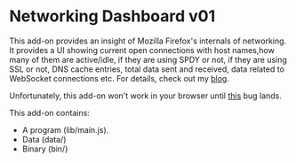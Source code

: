 Networking Dashboard v01
========================

This add-on provides an insight of Mozilla Firefox's internals of networking.
It provides a UI showing current open connections with host names,how many of
them are active/idle, if they are using SPDY or not, if they are using SSL or
not, DNS cache entries, total data sent and received, data related to WebSocket
connections etc. For details, check out my [blog](https://netij.blogspot.com).

Unfortunately, this add-on won't work in your browser until [this](https://bugzilla.mozilla.org/show_bug.cgi?id=783205) bug lands.

This add-on contains:

* A program (lib/main.js).
* Data (data/)
* Binary (bin/)